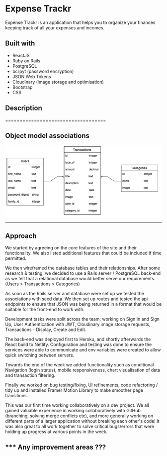 # Expense Trackr
Expense Trackr is an application that helps you to organize your finances keeping track of all your expenses and incomes.

## Built with
- ReactJS
- Ruby on Rails
- PostgreSQL
- bcrpyt (password encryption)
- JSON Web Tokens
- Cloudinary (image storage and optimisation)
- Bootstrap
- CSS

## Description
===================================


## Object model associations
![association](/public/images/associations.png)








































---------------------------------------------------------------

## Approach

We started by agreeing on the core features of the site and their functionality. We also listed additional features that could be included if time permitted.

We then wireframed the database tables and their relationships. After some research & testing, we decided to use a Rails server / PostgreSQL back-end as we felt that a relational database would better serve our requirements. (Users > Transactions > Categories)

As soon as the Rails server and database were set up we tested the associations with seed data. We then set up routes and tested the api endpoints to ensure that JSON was being returned in a format that would be suitable for the front-end to work with.

Development tasks were split across the team; working on Sign In and Sign Up, User Authentication with JWT, Cloudinary image storage requests, Transactions - Display, Create and Edit. 

The back-end was deployed first to Heroku, and shortly afterwards the React build to Netlify. Configuration and testing was done to ensure the services were able to communicate and env variables were created to allow quick switching between servers.

Towards the end of the week we added functionality such as conditional Navigation (login status), mobile responsiveness, chart visualisation of data and transaction filtering.

Finally we worked on bug testing/fixing, UI refinements, code refactoring / tidy up and installed Framer Motion Library to make smoother page transitions.

This was our first time working collaboratively on a dev project. We all gained valuable experience in working collaboratively with GitHub (branching, solving merge conflicts etc), and more generally working on different parts of a larger application without breaking each other's code! It was also great to all work together to solve critical bugs/errors that were holding up progress at various points in the week.

*** Any improvement areas ??? 
---------------------------------------------------------------

